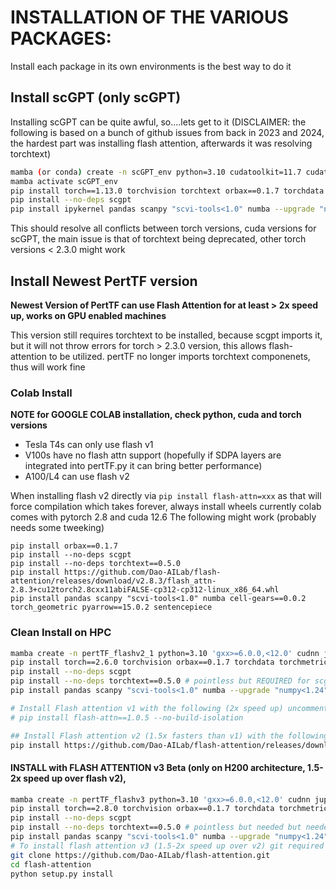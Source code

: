 # INSTALLATION OF THE VARIOUS PACKAGES:
Install each package in its own environments is the best way to do it

## Install scGPT (only scGPT)
Installing scGPT can be quite awful, so....lets get to it (DISCLAIMER: the following is based on a bunch of github issues from back in 2023 and 2024, the hardest part was installing flash attention, afterwards it was resolving torchtext)

```bash
mamba (or conda) create -n scGPT_env python=3.10 cudatoolkit=11.7 cudatoolkit-dev 'gxx>=6.0.0,<12.0' cudnn r-base r-devtools
mamba activate scGPT_env
pip install torch==1.13.0 torchvision torchtext orbax==0.1.7 torchdata torchmetrics pyro-ppl lightning
pip install --no-deps scgpt
pip install ipykernel pandas scanpy "scvi-tools<1.0" numba --upgrade "numpy<1.24" scib datasets==2.14.5 transformers==4.33.2 wandb cell-gears==0.0.2 torch_geometric

```
This should resolve all conflicts between torch versions, cuda versions for scGPT, the main issue is that of torchtext being deprecated, other torch versions < 2.3.0 might work 


## Install Newest PertTF version 
**Newest Version of PertTF can use Flash Attention for at least > 2x speed up, works on GPU enabled machines**

This version still requires torchtext to be installed, because scgpt imports it, but it will not throw errors for torch > 2.3.0 version, this allows flash-attention to be utilized. pertTF no longer imports torchtext componenets, thus will work fine

### Colab Install
**NOTE for GOOGLE COLAB installation, check python, cuda and torch versions**
 - Tesla T4s can only use flash v1
 - V100s have no flash attn support (hopefully if SDPA layers are integrated into pertTF.py it can bring better performance)
 - A100/L4 can use flash v2

When installing flash v2 directly via `pip install flash-attn=xxx` as that will force compilation which takes forever, always install wheels
currently colab comes with pytorch 2.8 and cuda 12.6
The following might work (probably needs some tweeking)
```
pip install orbax==0.1.7
pip install --no-deps scgpt 
pip install --no-deps torchtext==0.5.0
pip install https://github.com/Dao-AILab/flash-attention/releases/download/v2.8.3/flash_attn-2.8.3+cu12torch2.8cxx11abiFALSE-cp312-cp312-linux_x86_64.whl
pip install pandas scanpy "scvi-tools<1.0" numba cell-gears==0.0.2 torch_geometric pyarrow==15.0.2 sentencepiece
```

### Clean Install on HPC
```bash
mamba create -n pertTF_flashv2_1 python=3.10 'gxx>=6.0.0,<12.0' cudnn jupyter ipykernel ca-certificates matplotlib -y -c pytorch -c nvidia -c conda-forge
pip install torch==2.6.0 torchvision orbax==0.1.7 torchdata torchmetrics 
pip install --no-deps scgpt 
pip install --no-deps torchtext==0.5.0 # pointless but REQUIRED for scgpt import
pip install pandas scanpy "scvi-tools<1.0" numba --upgrade "numpy<1.24" scib datasets==2.14.5 transformers==4.33.2 wandb cell-gears==0.0.2 torch_geometric pyarrow==15.0.2 sentencepiece

# Install Flash attention v1 with the following (2x speed up) uncommented
# pip install flash-attn==1.0.5 --no-build-isolation

## Install Flash attention v2 (1.5x fasters than v1) with the following (or find a wheel that fits your python, cuda and torch version in github)
pip install https://github.com/Dao-AILab/flash-attention/releases/download/v2.7.4.post1/flash_attn-2.7.4.post1+cu12torch2.6cxx11abiFALSE-cp310-cp310-linux_x86_64.whl 

```

#### INSTALL with FLASH ATTENTION v3 Beta (only on H200 architecture, 1.5-2x speed up over flash v2), 
```bash
mamba create -n pertTF_flashv3 python=3.10 'gxx>=6.0.0,<12.0' cudnn jupyter ipykernel ca-certificates matplotlib -y -c pytorch -c nvidia -c conda-forge
pip install torch==2.8.0 torchvision orbax==0.1.7 torchdata torchmetrics 
pip install --no-deps scgpt 
pip install --no-deps torchtext==0.5.0 # pointless but needed but needed for scgpt import
pip install pandas scanpy "scvi-tools<1.0" numba --upgrade "numpy<1.24" scib datasets==2.14.5 transformers==4.33.2 wandb cell-gears==0.0.2 torch_geometric pyarrow==15.0.2 ninja packages sentencepiece
# To install flash attention v3 (1.5-2x speed up over v2) git required > 30mins and > 400GB RAM with 32 CPUS
git clone https://github.com/Dao-AILab/flash-attention.git
cd flash-attention
python setup.py install 
```
